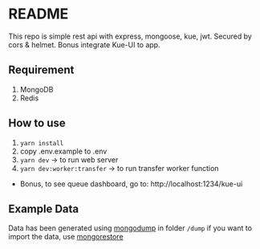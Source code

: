 # README
This repo is simple rest api with express, mongoose, kue, jwt. Secured by cors & helmet. Bonus integrate Kue-UI to app.

## Requirement
1. MongoDB
2. Redis

## How to use
1. `yarn install`
2. copy .env.example to .env
3. `yarn dev` -> to run web server
4. `yarn dev:worker:transfer` -> to run transfer worker function

* Bonus, to see queue dashboard, go to: http://localhost:1234/kue-ui

## Example Data
Data has been generated using [mongodump](https://docs.mongodb.com/database-tools/mongodump/) in folder `/dump` if you want to import the data, use [mongorestore](https://docs.mongodb.com/database-tools/mongorestore/)